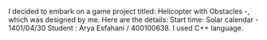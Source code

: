  I decided to embark on a game project titled: Helicopter with Obstacles -, which was designed by me. Here are the details: Start time: Solar calendar - 1401/04/30 Student : Arya Esfahani / 400100638. I used C++ language.
